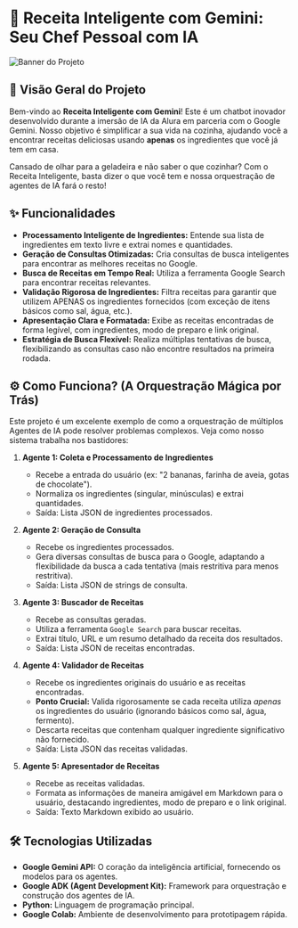 # 🍜 Receita Inteligente com Gemini: Seu Chef Pessoal com IA

![Banner do Projeto](https://img.odcdn.com.br/wp-content/uploads/2024/08/inteligencia-artificial-alimentos-1920x1080.png)

## 🚀 Visão Geral do Projeto

Bem-vindo ao **Receita Inteligente com Gemini**! Este é um chatbot inovador desenvolvido durante a imersão de IA da Alura em parceria com o Google Gemini. Nosso objetivo é simplificar a sua vida na cozinha, ajudando você a encontrar receitas deliciosas usando **apenas** os ingredientes que você já tem em casa.

Cansado de olhar para a geladeira e não saber o que cozinhar? Com o Receita Inteligente, basta dizer o que você tem e nossa orquestração de agentes de IA fará o resto!

## ✨ Funcionalidades

* **Processamento Inteligente de Ingredientes:** Entende sua lista de ingredientes em texto livre e extrai nomes e quantidades.
* **Geração de Consultas Otimizadas:** Cria consultas de busca inteligentes para encontrar as melhores receitas no Google.
* **Busca de Receitas em Tempo Real:** Utiliza a ferramenta Google Search para encontrar receitas relevantes.
* **Validação Rigorosa de Ingredientes:** Filtra receitas para garantir que utilizem APENAS os ingredientes fornecidos (com exceção de itens básicos como sal, água, etc.).
* **Apresentação Clara e Formatada:** Exibe as receitas encontradas de forma legível, com ingredientes, modo de preparo e link original.
* **Estratégia de Busca Flexível:** Realiza múltiplas tentativas de busca, flexibilizando as consultas caso não encontre resultados na primeira rodada.

## ⚙️ Como Funciona? (A Orquestração Mágica por Trás)

Este projeto é um excelente exemplo de como a orquestração de múltiplos Agentes de IA pode resolver problemas complexos. Veja como nosso sistema trabalha nos bastidores:

1.  **Agente 1: Coleta e Processamento de Ingredientes**
    * Recebe a entrada do usuário (ex: "2 bananas, farinha de aveia, gotas de chocolate").
    * Normaliza os ingredientes (singular, minúsculas) e extrai quantidades.
    * Saída: Lista JSON de ingredientes processados.

2.  **Agente 2: Geração de Consulta**
    * Recebe os ingredientes processados.
    * Gera diversas consultas de busca para o Google, adaptando a flexibilidade da busca a cada tentativa (mais restritiva para menos restritiva).
    * Saída: Lista JSON de strings de consulta.

3.  **Agente 3: Buscador de Receitas**
    * Recebe as consultas geradas.
    * Utiliza a ferramenta `Google Search` para buscar receitas.
    * Extrai título, URL e um resumo detalhado da receita dos resultados.
    * Saída: Lista JSON de receitas encontradas.

4.  **Agente 4: Validador de Receitas**
    * Recebe os ingredientes originais do usuário e as receitas encontradas.
    * **Ponto Crucial:** Valida rigorosamente se cada receita utiliza *apenas* os ingredientes do usuário (ignorando básicos como sal, água, fermento).
    * Descarta receitas que contenham qualquer ingrediente significativo não fornecido.
    * Saída: Lista JSON das receitas validadas.

5.  **Agente 5: Apresentador de Receitas**
    * Recebe as receitas validadas.
    * Formata as informações de maneira amigável em Markdown para o usuário, destacando ingredientes, modo de preparo e o link original.
    * Saída: Texto Markdown exibido ao usuário.

## 🛠️ Tecnologias Utilizadas

* **Google Gemini API:** O coração da inteligência artificial, fornecendo os modelos para os agentes.
* **Google ADK (Agent Development Kit):** Framework para orquestração e construção dos agentes de IA.
* **Python:** Linguagem de programação principal.
* **Google Colab:** Ambiente de desenvolvimento para prototipagem rápida.

